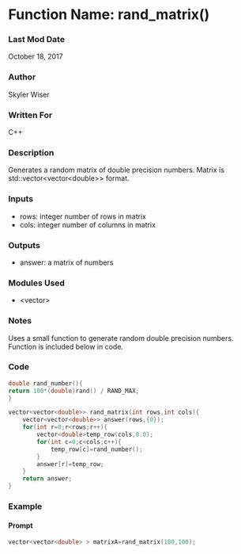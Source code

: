 # Function Name: rand_matrix()

### Last Mod Date
October 18, 2017
### Author
Skyler Wiser
### Written For
C++
### Description
Generates a random matrix of double precision numbers. Matrix is std::vector<vector\<double\>> format.
### Inputs

* rows: integer number of rows in matrix
* cols: integer number of columns in matrix

### Outputs

* answer: a matrix of numbers

### Modules Used

* \<vector\>

### Notes

Uses a small function to generate random double precision numbers. Function is included below in code.

### Code

```c++
double rand_number(){
return 100*(double)rand() / RAND_MAX;
}

vector<vector<double>> rand_matrix(int rows,int cols){
    vector<vector<double>> answer(rows,{0});
    for(int r=0;r<rows;r++){
        vector<double>temp_row(cols,0.0);
        for(int c=0;c<cols;c++){
            temp_row[c]=rand_number();
        }
        answer[r]=temp_row;
    }
    return answer;
}
```

### Example
#### Prompt

```c++
vector<vector<double> > matrixA=rand_matrix(100,100);
```

